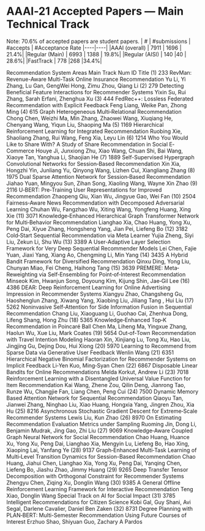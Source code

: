 # AAAI‐21 Accepted Papers — Main Technical Track 
Note: 70.6% of accepted papers are student papers. 
| # |   #submissions  |  #accepts  |  #Acceptance Rate
|----|----|
|AAAI (overall) | 7911  |  1696  |  21.4%|
|Regular (Main) | 6993  |  1388  |  19.8%|
|Regular (AISI) | 140 |40 | 28.6%|
|FastTrack |  778 |268 |34.4%|

Recommendation System Areas
Main Track
Num ID  Title
(1) 233 RevMan: Revenue-Aware Multi-Task Online Insurance Recommendation
Yu Li, Yi Zhang, Lu Gan, GengWei Hong, Zimu Zhou, Qiang Li
(2) 279 Detecting Beneficial Feature Interactions for Recommender Systems
Yixin Su, Rui Zhang, Sarah Erfani, Zhenghua Xu
(3) 444 FedRec++: Lossless Federated Recommendation with Explicit Feedback
Feng Liang, Weike Pan, Zhong Ming
(4) 615 Graph Heterogeneous Multi‐Relational Recommendation
Chong Chen, Weizhi Ma, Min Zhang, Zhaowei Wang, Xiuqiang He, Chenyang Wang, Yiqun Liu, Shaoping Ma
(5) 1169    Hierarchical Reinforcement Learning for Integrated Recommendation
Ruobing Xie, Shaoliang Zhang, Rui Wang, Feng Xia, Leyu Lin
(6) 1214    Who You Would Like to Share With? A Study of Share Recommendation in Social E‐Commerce
Houye Ji, Junxiong Zhu, Xiao Wang, Chuan Shi, Bai Wang, Xiaoye Tan, Yanghua Li, Shaojian He
(7) 1889    Self-Supervised Hypergraph Convolutional Networks for Session‐Based Recommendation
Xin Xia, Hongzhi Yin, Junliang Yu, Qinyong Wang, Lizhen Cui, Xiangliang Zhang
(8) 1975    Dual Sparse Attention Network for Session‐Based Recommendation
Jiahao Yuan, Mingyou Sun, Zihan Song, Xiaoling Wang, Wayne Xin Zhao
(9) 2116    U‐BERT: Pre‐Training User Representations for Improved Recommendation
Zhaopeng Qiu, Xian Wu, Jingyue Gao, Wei Fan
(10)    2504    Fairness‐Aware News Recommendation with Decomposed Adversarial Learning
Chuhan Wu, Fangzhao Wu, Xiting Wang, Yongfeng Huang, Xing Xie
(11)    3071    Knowledge‐Enhanced Hierarchical Graph Transformer Network for Multi‐Behavior Recommendation
Lianghao Xia, Chao Huang, Yong Xu, Peng Dai, Xiyue Zhang, Hongsheng Yang, Jian Pei, Liefeng Bo
(12)    3182    Cold‐Start Sequential Recommendation via Meta Learner
Yujia Zheng, Siyi Liu, Zekun Li, Shu Wu
(13)    3389    A User-Adaptive Layer Selection Framework for Very Deep Sequential Recommender Models
Lei Chen, Fajie Yuan, Jiaxi Yang, Xiang Ao, Chengming Li, Min Yang
(14)    3435    A Hybrid Bandit Framework for Diversified Recommendation
Qinxu Ding, Yong Liu, Chunyan Miao, Fei Cheng, Haihong Tang
(15)    3639    PREMERE: Meta‐Reweighting via Self‐Ensembling for Point‐of‐Interest Recommendation
Minseok Kim, Hwanjun Song, Doyoung Kim, Kijung Shin, Jae‐Gil Lee
(16)    4386    DEAR: Deep Reinforcement Learning for Online Advertising Impression in Recommender Systems
Xiangyu Zhao, Changsheng Gu, Haoshenglun Zhang, Xiwang Yang, Xiaobing Liu, Jiliang Tang , Hui Liu
(17)    5262    Noninvasive Self‐Attention for Side Information Fusion in Sequential Recommendation
Chang Liu, Xiaoguang Li, Guohao Cai, Zhenhua Dong, Lifeng Shang, Hong Zhu
(18)    5365    Knowledge‐Enhanced Top‐K Recommendation in Poincaré Ball
Chen Ma, Liheng Ma, Yingxue Zhang, Haolun Wu, Xue Liu, Mark Coates
(19)    5654    Out‐of‐Town Recommendation with Travel Intention Modeling
Haoran Xin, Xinjiang Lu, Tong Xu, Hao Liu, Jingjing Gu, Dejing Dou, Hui Xiong
(20)    5970    Learning to Recommend from Sparse Data via Generative User Feedback
Wenlin Wang
(21)    6351    Hierarchical Negative Binomial Factorization for Recommender Systems on Implicit Feedback
Li‐Yen Kuo, Ming‐Syan Chen
(22)    6867    Disposable Linear Bandits for Online Recommendations
Melda Korkut, Andrew Li
(23)    7018    Reinforcement Learning with a Disentangled Universal Value Function for Item Recommendation
Kai Wang, Zhene Zou, Qilin Deng, Jianrong Tao, Runze Wu, Changjie Fan, Liang Chen, Peng Cui
(24)    7500    Dynamic Memory Based Attention Network for Sequential Recommendation
Qiaoyu Tan, Jianwei Zhang, Ninghao Liu, Xiao Huang, Hongxia Yang, Jingren Zhou, Xia Hu
(25)    8216    Asynchronous Stochastic Gradient Descent for Extreme‐Scale Recommender Systems
Lewis Liu, Kun Zhao
(26)    8970    On Estimating Recommendation Evaluation Metrics under Sampling
Ruoming Jin, Dong Li, Benjamin Mudrak, Jing Gao, Zhi Liu
(27)    9069    Knowledge‐Aware Coupled Graph Neural Network for Social Recommendation
Chao Huang, Huance Xu, Yong Xu, Peng Dai, Lianghao Xia, Mengyin Lu, Liefeng Bo, Hao Xing, Xiaoping Lai, Yanfang Ye
(28)    9137    Graph‐Enhanced Multi‐Task Learning of Multi‐Level Transition Dynamics for Session-Based Recommendation
Chao Huang, Jiahui Chen, Lianghao Xia, Yong Xu, Peng Dai, Yanqing Chen, Liefeng Bo, Jiashu Zhao, Jimmy Huang
(29)    9265    Deep Transfer Tensor Decomposition with Orthogonal Constraint for Recommender Systems
Zhengyu Chen, Ziqing Xu, Donglin Wang
(30)    9385    A General Offline Reinforcement Learning Framework for Interactive Recommendation
Teng Xiao, Donglin Wang
Special Track on AI for Social Impact
(31)    3785    Intelligent Recommendations for Citizen Science
Kobi Gal, Guy Shani, Avi Segal, Darlene Cavalier, Daniel Ben Zaken
(32)    8731    Degree Planning with PLAN‐BERT: Multi-Semester Recommendation Using Future Courses of Interest
Erzhuo Shao, Shiyuan Guo, Zachary A Pardos


